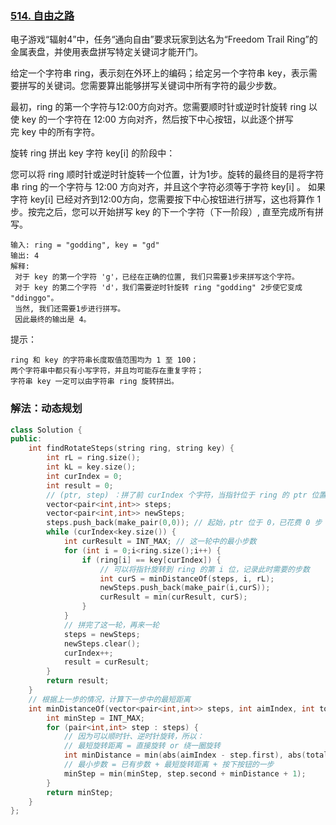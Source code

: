 ### [514. 自由之路](https://leetcode-cn.com/problems/freedom-trail/)

电子游戏“辐射4”中，任务“通向自由”要求玩家到达名为“Freedom Trail Ring”的金属表盘，并使用表盘拼写特定关键词才能开门。

给定一个字符串 ring，表示刻在外环上的编码；给定另一个字符串 key，表示需要拼写的关键词。您需要算出能够拼写关键词中所有字符的最少步数。

最初，ring 的第一个字符与12:00方向对齐。您需要顺时针或逆时针旋转 ring 以使 key 的一个字符在 12:00 方向对齐，然后按下中心按钮，以此逐个拼写完 key 中的所有字符。

旋转 ring 拼出 key 字符 key[i] 的阶段中：

您可以将 ring 顺时针或逆时针旋转一个位置，计为1步。旋转的最终目的是将字符串 ring 的一个字符与 12:00 方向对齐，并且这个字符必须等于字符 key[i] 。
如果字符 key[i] 已经对齐到12:00方向，您需要按下中心按钮进行拼写，这也将算作 1 步。按完之后，您可以开始拼写 key 的下一个字符（下一阶段）, 直至完成所有拼写。

``` 
输入: ring = "godding", key = "gd"
输出: 4
解释:
 对于 key 的第一个字符 'g'，已经在正确的位置, 我们只需要1步来拼写这个字符。 
 对于 key 的第二个字符 'd'，我们需要逆时针旋转 ring "godding" 2步使它变成 "ddinggo"。
 当然, 我们还需要1步进行拼写。
 因此最终的输出是 4。
```

提示：
```
ring 和 key 的字符串长度取值范围均为 1 至 100；
两个字符串中都只有小写字符，并且均可能存在重复字符；
字符串 key 一定可以由字符串 ring 旋转拼出。
```


### 解法：动态规划

```cpp
class Solution {
public:
    int findRotateSteps(string ring, string key) {
        int rL = ring.size();
        int kL = key.size();
        int curIndex = 0;
        int result = 0;
        // (ptr, step) ：拼了前 curIndex 个字符，当指针位于 ring 的 ptr 位置时花费的步数
        vector<pair<int,int>> steps;
        vector<pair<int,int>> newSteps;
        steps.push_back(make_pair(0,0)); // 起始，ptr 位于 0，已花费 0 步
        while (curIndex<key.size()) {
            int curResult = INT_MAX; // 这一轮中的最小步数
            for (int i = 0;i<ring.size();i++) {
                if (ring[i] == key[curIndex]) {
                    // 可以将指针旋转到 ring 的第 i 位，记录此时需要的步数
                    int curS = minDistanceOf(steps, i, rL);
                    newSteps.push_back(make_pair(i,curS));
                    curResult = min(curResult, curS);
                }
            }
            // 拼完了这一轮，再来一轮
            steps = newSteps;
            newSteps.clear();
            curIndex++;
            result = curResult;
        }
        return result;
    }
    // 根据上一步的情况，计算下一步中的最短距离
    int minDistanceOf(vector<pair<int,int>> steps, int aimIndex, int totalL) {
        int minStep = INT_MAX;
        for (pair<int,int> step : steps) {
            // 因为可以顺时针、逆时针旋转，所以：
            // 最短旋转距离 = 直接旋转 or 绕一圈旋转
            int minDistance = min(abs(aimIndex - step.first), abs(totalL - abs(aimIndex - step.first)));
            // 最小步数 = 已有步数 + 最短旋转距离 + 按下按钮的一步
            minStep = min(minStep, step.second + minDistance + 1);
        }
        return minStep;
    }
};
```
